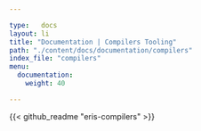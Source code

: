 ```yaml
---

type:   docs
layout: li
title: "Documentation | Compilers Tooling"
path: "./content/docs/documentation/compilers"
index_file: "compilers"
menu:
  documentation:
    weight: 40

---
```


{{< github_readme "eris-compilers" >}}